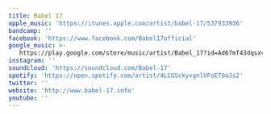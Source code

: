 ```yaml
---
title: Babel 17
apple_music: 'https://itunes.apple.com/artist/babel-17/537933936'
bandcamp: ''
facebook: 'https://www.facebook.com/Babel17official'
google_music: >-
   https://play.google.com/store/music/artist/Babel_17?id=Ad67mf43dqsxvs4o3gedj7ptthu
instagram: ''
soundcloud: 'https://soundcloud.com/Babel-17'
spotify: 'https://open.spotify.com/artist/4LCGSckyvgnlVFoET0aJs2'
twitter: ''
website: 'http://www.babel-17.info'
youtube: ''
---
```

